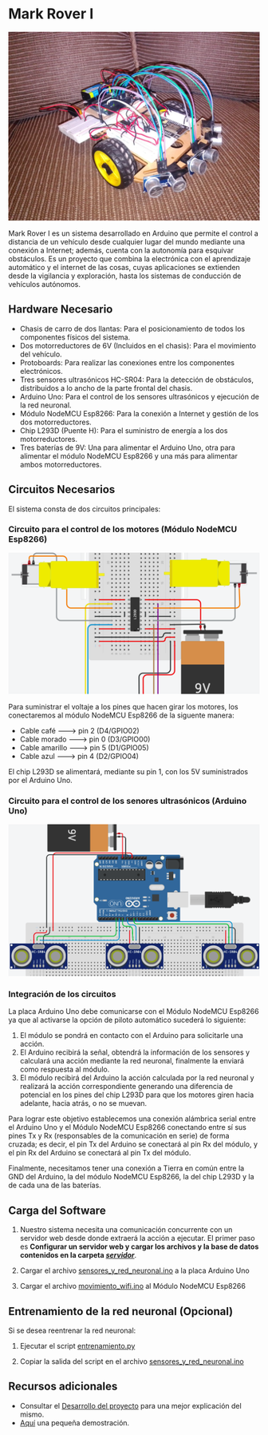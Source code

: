 # Mark Rover I

![markrover](assets/mark_rover1.jpeg)

Mark Rover I es un sistema desarrollado en Arduino que permite el control a distancia de un vehículo desde cualquier lugar del mundo mediante una conexión a Internet; 
además, cuenta con la autonomía para esquivar obstáculos. Es un proyecto que combina la electrónica con el aprendizaje automático y el internet de las cosas, 
cuyas aplicaciones se extienden desde la vigilancia y exploración, hasta los sistemas de conducción de vehículos autónomos.

## Hardware Necesario

* Chasis de carro de dos llantas: Para el posicionamiento de todos los componentes físicos del sistema.
* Dos motorreductores de 6V (Incluidos en el chasis): Para el movimiento del vehículo.
* Protoboards: Para realizar las conexiones entre los componentes electrónicos.
* Tres sensores ultrasónicos HC-SR04: Para la detección de obstáculos, distribuidos a lo ancho de la parte frontal del chasis.
* Arduino Uno: Para el control de los sensores ultrasónicos y ejecución de la red neuronal.
* Módulo NodeMCU Esp8266: Para la conexión a Internet y gestión de los dos motorreductores.
* Chip L293D (Puente H): Para el suministro de energía a los dos motorreductores.
* Tres baterías de 9V: Una para alimentar el Arduino Uno, otra para alimentar el módulo NodeMCU Esp8266 y una más para alimentar ambos motorreductores.

## Circuitos Necesarios

El sistema consta de dos circuitos principales:

### Circuito para el control de los motores (Módulo NodeMCU Esp8266)

![circuito-motores](assets/circuito_motores.png)

Para suministrar el voltaje a los pines que hacen girar los motores, los conectaremos al módulo NodeMCU Esp8266 de la siguente manera:

* Cable café ---> pin 2 (D4/GPIO02)
* Cable morado ---> pin 0 (D3/GPIO00)
* Cable amarillo ---> pin 5 (D1/GPIO05)
* Cable azul ---> pin 4 (D2/GPIO04)

El chip L293D se alimentará, mediante su pin 1, con los 5V suministrados por el Arduino Uno.


### Circuito para el control de los senores ultrasónicos (Arduino Uno)

![circuito-sensores](assets/diagrama_sensores.png)

### Integración de los circuitos

La placa Arduino Uno debe comunicarse con el Módulo NodeMCU Esp8266 ya que al activarse la opción de piloto automático sucederá lo siguiente:


1. El módulo se pondrá en contacto con el Arduino para solicitarle una acción.
2. El Arduino recibirá la señal, obtendrá la información de los sensores y calculará una acción mediante la red neuronal, finalmente la enviará como respuesta al módulo.
3. El módulo recibirá del Arduino la acción calculada por la red neuronal y realizará la acción correspondiente generando una diferencia de potencial en los pines del chip L293D para que los motores giren hacia adelante, hacia atrás, o no se muevan.

Para lograr este objetivo establecemos una conexión alámbrica serial entre el Arduino Uno y el Módulo NodeMCU Esp8266 conectando entre sí sus pines Tx y Rx (responsables de la comunicación en serie) de forma cruzada; es decir, el pin Tx del Arduino se conectará al pin Rx del módulo, y el pin Rx del Arduino se conectará al pin Tx del módulo.

Finalmente, necesitamos tener una conexión a Tierra en común entre la GND del Arduino, la del módulo NodeMCU Esp8266, la del chip L293D y la de cada una de las baterías.

## Carga del Software

1. Nuestro sistema necesita una comunicación concurrente con un servidor web desde donde extraerá la acción a ejecutar. El primer paso es
**Configurar un servidor web y cargar los archivos y la base de datos contenidos en la carpeta [*servidor*](https://github.com/Pedro-Hdez/MarkRoverI/tree/master/servidor)**.

2. Cargar el archivo [sensores_y_red_neuronal.ino](https://github.com/Pedro-Hdez/MarkRoverI/blob/master/microcontroladores/sensores_y_red_neuronal/sensores_y_red_neuronal.ino) a la placa Arduino Uno

3. Cargar el archivo [movimiento_wifi.ino](https://github.com/Pedro-Hdez/MarkRoverI/blob/master/microcontroladores/movimiento_wifi/movimiento_wifi.ino) al Módulo NodeMCU Esp8266

## Entrenamiento de la red neuronal **(Opcional)**

Si se desea reentrenar la red neuronal:
1. Ejecutar el script [entrenamiento.py](https://github.com/Pedro-Hdez/MarkRoverI/blob/master/entrenamiento.py)

2. Copiar la salida del script en el archivo [sensores_y_red_neuronal.ino](https://github.com/Pedro-Hdez/MarkRoverI/blob/master/microcontroladores/sensores_y_red_neuronal/sensores_y_red_neuronal.ino)

## Recursos adicionales

* Consultar el [Desarrollo del proyecto](https://drive.google.com/file/d/1CgL-m6Xf-vCdh7g9XYtH9Jat35hXKd-Q/view?usp=sharing) para una mejor explicación del mismo.
* [Aquí](https://drive.google.com/file/d/1jBaRuyCzt3rDAo4bRxy01-T76NiVs_aa/view?usp=sharing) una pequeña demostración.

